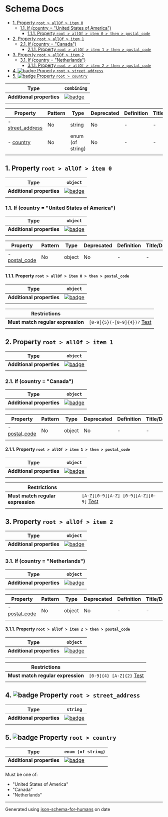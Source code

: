 # Schema Docs

- [1. Property `root > allOf > item 0`](#allOf_i0)
  - [1.1. If (country = "United States of America")](#autogenerated_heading_2)
    - [1.1.1. Property `root > allOf > item 0 > then > postal_code`](#allOf_i0_then_postal_code)
- [2. Property `root > allOf > item 1`](#allOf_i1)
  - [2.1. If (country = "Canada")](#autogenerated_heading_3)
    - [2.1.1. Property `root > allOf > item 1 > then > postal_code`](#allOf_i1_then_postal_code)
- [3. Property `root > allOf > item 2`](#allOf_i2)
  - [3.1. If (country = "Netherlands")](#autogenerated_heading_4)
    - [3.1.1. Property `root > allOf > item 2 > then > postal_code`](#allOf_i2_then_postal_code)
- [4. ![badge](https://img.shields.io/badge/Optional-yellow) Property `root > street_address`](#street_address)
- [5. ![badge](https://img.shields.io/badge/Optional-yellow) Property `root > country`](#country)

| Type                      | `combining`                                                                                                         |
| ------------------------- | ------------------------------------------------------------------------------------------------------------------- |
| **Additional properties** | [![badge](https://img.shields.io/badge/Any+type-allowed-green)](# "Additional Properties of any type are allowed.") |
|                           |                                                                                                                     |

| Property                             | Pattern | Type             | Deprecated | Definition | Title/Description |
| ------------------------------------ | ------- | ---------------- | ---------- | ---------- | ----------------- |
| - [street_address](#street_address ) | No      | string           | No         | -          | -                 |
| - [country](#country )               | No      | enum (of string) | No         | -          | -                 |
|                                      |         |                  |            |            |                   |

## <a name="allOf_i0"></a>1. Property `root > allOf > item 0`

| Type                      | `object`                                                                                                            |
| ------------------------- | ------------------------------------------------------------------------------------------------------------------- |
| **Additional properties** | [![badge](https://img.shields.io/badge/Any+type-allowed-green)](# "Additional Properties of any type are allowed.") |
|                           |                                                                                                                     |

### <a name="autogenerated_heading_2"></a>1.1. If (country = "United States of America")

| Type                      | `object`                                                                                                            |
| ------------------------- | ------------------------------------------------------------------------------------------------------------------- |
| **Additional properties** | [![badge](https://img.shields.io/badge/Any+type-allowed-green)](# "Additional Properties of any type are allowed.") |
|                           |                                                                                                                     |

| Property                                     | Pattern | Type   | Deprecated | Definition | Title/Description |
| -------------------------------------------- | ------- | ------ | ---------- | ---------- | ----------------- |
| - [postal_code](#allOf_i0_then_postal_code ) | No      | object | No         | -          | -                 |
|                                              |         |        |            |            |                   |

#### <a name="allOf_i0_then_postal_code"></a>1.1.1. Property `root > allOf > item 0 > then > postal_code`

| Type                      | `object`                                                                                                            |
| ------------------------- | ------------------------------------------------------------------------------------------------------------------- |
| **Additional properties** | [![badge](https://img.shields.io/badge/Any+type-allowed-green)](# "Additional Properties of any type are allowed.") |
|                           |                                                                                                                     |

| Restrictions                      |                                                                                                           |
| --------------------------------- | --------------------------------------------------------------------------------------------------------- |
| **Must match regular expression** | ```[0-9]{5}(-[0-9]{4})?``` [Test](https://regex101.com/?regex=%5B0-9%5D%7B5%7D%28-%5B0-9%5D%7B4%7D%29%3F) |
|                                   |                                                                                                           |

## <a name="allOf_i1"></a>2. Property `root > allOf > item 1`

| Type                      | `object`                                                                                                            |
| ------------------------- | ------------------------------------------------------------------------------------------------------------------- |
| **Additional properties** | [![badge](https://img.shields.io/badge/Any+type-allowed-green)](# "Additional Properties of any type are allowed.") |
|                           |                                                                                                                     |

### <a name="autogenerated_heading_3"></a>2.1. If (country = "Canada")

| Type                      | `object`                                                                                                            |
| ------------------------- | ------------------------------------------------------------------------------------------------------------------- |
| **Additional properties** | [![badge](https://img.shields.io/badge/Any+type-allowed-green)](# "Additional Properties of any type are allowed.") |
|                           |                                                                                                                     |

| Property                                     | Pattern | Type   | Deprecated | Definition | Title/Description |
| -------------------------------------------- | ------- | ------ | ---------- | ---------- | ----------------- |
| - [postal_code](#allOf_i1_then_postal_code ) | No      | object | No         | -          | -                 |
|                                              |         |        |            |            |                   |

#### <a name="allOf_i1_then_postal_code"></a>2.1.1. Property `root > allOf > item 1 > then > postal_code`

| Type                      | `object`                                                                                                            |
| ------------------------- | ------------------------------------------------------------------------------------------------------------------- |
| **Additional properties** | [![badge](https://img.shields.io/badge/Any+type-allowed-green)](# "Additional Properties of any type are allowed.") |
|                           |                                                                                                                     |

| Restrictions                      |                                                                                                                                   |
| --------------------------------- | --------------------------------------------------------------------------------------------------------------------------------- |
| **Must match regular expression** | ```[A-Z][0-9][A-Z] [0-9][A-Z][0-9]``` [Test](https://regex101.com/?regex=%5BA-Z%5D%5B0-9%5D%5BA-Z%5D+%5B0-9%5D%5BA-Z%5D%5B0-9%5D) |
|                                   |                                                                                                                                   |

## <a name="allOf_i2"></a>3. Property `root > allOf > item 2`

| Type                      | `object`                                                                                                            |
| ------------------------- | ------------------------------------------------------------------------------------------------------------------- |
| **Additional properties** | [![badge](https://img.shields.io/badge/Any+type-allowed-green)](# "Additional Properties of any type are allowed.") |
|                           |                                                                                                                     |

### <a name="autogenerated_heading_4"></a>3.1. If (country = "Netherlands")

| Type                      | `object`                                                                                                            |
| ------------------------- | ------------------------------------------------------------------------------------------------------------------- |
| **Additional properties** | [![badge](https://img.shields.io/badge/Any+type-allowed-green)](# "Additional Properties of any type are allowed.") |
|                           |                                                                                                                     |

| Property                                     | Pattern | Type   | Deprecated | Definition | Title/Description |
| -------------------------------------------- | ------- | ------ | ---------- | ---------- | ----------------- |
| - [postal_code](#allOf_i2_then_postal_code ) | No      | object | No         | -          | -                 |
|                                              |         |        |            |            |                   |

#### <a name="allOf_i2_then_postal_code"></a>3.1.1. Property `root > allOf > item 2 > then > postal_code`

| Type                      | `object`                                                                                                            |
| ------------------------- | ------------------------------------------------------------------------------------------------------------------- |
| **Additional properties** | [![badge](https://img.shields.io/badge/Any+type-allowed-green)](# "Additional Properties of any type are allowed.") |
|                           |                                                                                                                     |

| Restrictions                      |                                                                                               |
| --------------------------------- | --------------------------------------------------------------------------------------------- |
| **Must match regular expression** | ```[0-9]{4} [A-Z]{2}``` [Test](https://regex101.com/?regex=%5B0-9%5D%7B4%7D+%5BA-Z%5D%7B2%7D) |
|                                   |                                                                                               |

## <a name="street_address"></a>4. ![badge](https://img.shields.io/badge/Optional-yellow) Property `root > street_address`

| Type                      | `string`                                                                                                            |
| ------------------------- | ------------------------------------------------------------------------------------------------------------------- |
| **Additional properties** | [![badge](https://img.shields.io/badge/Any+type-allowed-green)](# "Additional Properties of any type are allowed.") |
|                           |                                                                                                                     |

## <a name="country"></a>5. ![badge](https://img.shields.io/badge/Optional-yellow) Property `root > country`

| Type                      | `enum (of string)`                                                                                                  |
| ------------------------- | ------------------------------------------------------------------------------------------------------------------- |
| **Additional properties** | [![badge](https://img.shields.io/badge/Any+type-allowed-green)](# "Additional Properties of any type are allowed.") |
|                           |                                                                                                                     |

Must be one of:
* "United States of America"
* "Canada"
* "Netherlands"

----------------------------------------------------------------------------------------------------------------------------
Generated using [json-schema-for-humans](https://github.com/coveooss/json-schema-for-humans) on date